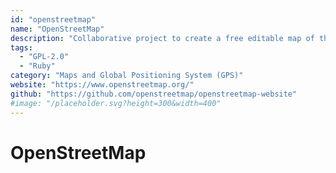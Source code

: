 ```yaml
---
id: "openstreetmap"
name: "OpenStreetMap"
description: "Collaborative project to create a free editable map of the world."
tags:
  - "GPL-2.0"
  - "Ruby"
category: "Maps and Global Positioning System (GPS)"
website: "https://www.openstreetmap.org/"
github: "https://github.com/openstreetmap/openstreetmap-website"
#image: "/placeholder.svg?height=300&width=400"
---
```


# OpenStreetMap
